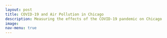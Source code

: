 ```yaml
---
layout: post
title: COVID-19 and Air Pollution in Chicago
description: Measuring the effects of the COVID-19 pandemic on Chicago'a air pollution
image:
nav-menu: true
---
```


